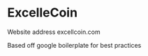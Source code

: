 ExcelleCoin
===========

Website address excellcoin.com

Based off google boilerplate for best practices
